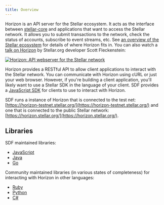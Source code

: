 ```yaml
---
title: Overview
---
```


Horizon is an API server for the Stellar ecosystem.  It acts as the interface between [stellar-core](https://github.com/stellar/stellar-core) and applications that want to access the Stellar network. It allows you to submit transactions to the network, check the status of accounts, subscribe to event streams, etc. See [an overview of the Stellar ecosystem](https://www.stellar.org/developers/guides/) for details of where Horizon fits in. You can also watch a [talk on Horizon](https://www.youtube.com/watch?v=AtJ-f6Ih4A4) by Stellar.org developer Scott Fleckenstein:

[![Horizon: API webserver for the Stellar network](https://img.youtube.com/vi/AtJ-f6Ih4A4/sddefault.jpg "Horizon: API webserver for the Stellar network")](https://www.youtube.com/watch?v=AtJ-f6Ih4A4)

Horizon provides a RESTful API to allow client applications to interact with the Stellar network. You can communicate with Horizon using cURL or just your web browser. However, if you're building a client application, you'll likely want to use a Stellar SDK in the language of your client.
SDF provides a [JavaScript SDK](https://www.stellar.org/developers/js-stellar-sdk/learn/index.html) for clients to use to interact with Horizon.

SDF runs a instance of Horizon that is connected to the test net: [https://horizon-testnet.stellar.org/](https://horizon-testnet.stellar.org/) and one that is connected to the public Stellar network:
[https://horizon.stellar.org/](https://horizon.stellar.org/).

## Libraries

SDF maintained libraries:<br />
- [JavaScript](https://github.com/stellar/js-stellar-sdk)
- [Java](https://github.com/stellar/java-stellar-sdk)
- [Go](https://github.com/cowry-network/go)

Community maintained libraries (in various states of completeness) for interacting with Horizon in other languages:<br>
- [Ruby](https://github.com/stellar/ruby-stellar-sdk)
- [Python](https://github.com/StellarCN/py-stellar-base)
- [C#](https://github.com/elucidsoft/dotnet-stellar-sdk)
